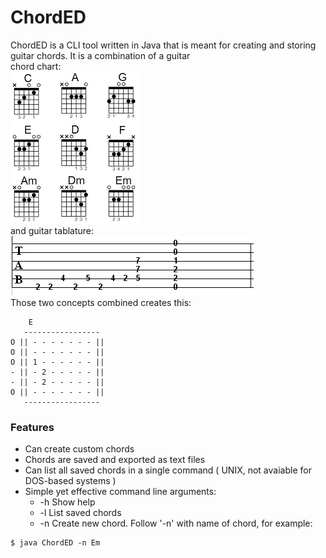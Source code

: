 # ChordED

ChordED is a CLI tool written in Java that is meant for creating and storing guitar chords. It is a combination of a guitar  
chord chart:    
![chart](chart.png)  
and guitar tablature:  
![tab](tab.png)  
Those two concepts combined creates this:  
```
	E  
   -----------------    
O || - - - - - - - ||  
O || - - - - - - - ||    
O || 1 - - - - - - ||  
- || - 2 - - - - - ||       
- || - 2 - - - - - ||  
O || - - - - - - - ||    
   -----------------
```
 ### Features
 * Can create custom chords
 * Chords are saved and exported as text files
 * Can list all saved chords in a single command ( UNIX, not avaiable for DOS-based systems )
 * Simple yet effective command line arguments:
   * -h Show help
   * -l List saved chords
   * -n Create new chord. Follow '-n' with name of chord, for example: 
```
$ java ChordED -n Em
```
